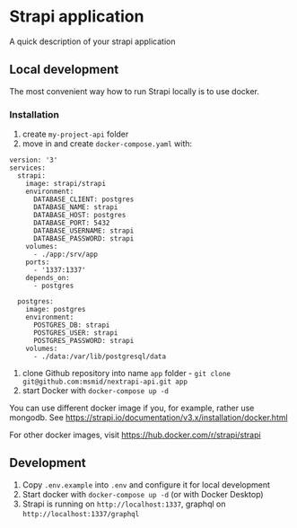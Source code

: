 # Strapi application

A quick description of your strapi application

## Local development

The most convenient way how to run Strapi locally is to use docker.

### Installation

1. create `my-project-api` folder
1. move in and create `docker-compose.yaml` with:

```
version: '3'
services:
  strapi:
    image: strapi/strapi
    environment:
      DATABASE_CLIENT: postgres
      DATABASE_NAME: strapi
      DATABASE_HOST: postgres
      DATABASE_PORT: 5432
      DATABASE_USERNAME: strapi
      DATABASE_PASSWORD: strapi
    volumes:
      - ./app:/srv/app
    ports:
      - '1337:1337'
    depends_on:
      - postgres

  postgres:
    image: postgres
    environment:
      POSTGRES_DB: strapi
      POSTGRES_USER: strapi
      POSTGRES_PASSWORD: strapi
    volumes:
      - ./data:/var/lib/postgresql/data
```

1. clone Github repository into name `app` folder - `git clone git@github.com:msmid/nextrapi-api.git app`
1. start Docker with `docker-compose up -d`

You can use different docker image if you, for example, rather use mongodb. See https://strapi.io/documentation/v3.x/installation/docker.html

For other docker images, visit https://hub.docker.com/r/strapi/strapi

## Development

1. Copy `.env.example` into `.env` and configure it for local development
1. Start docker with `docker-compose up -d` (or with Docker Desktop)
1. Strapi is running on `http://localhost:1337`, graphql on `http://localhost:1337/graphql`